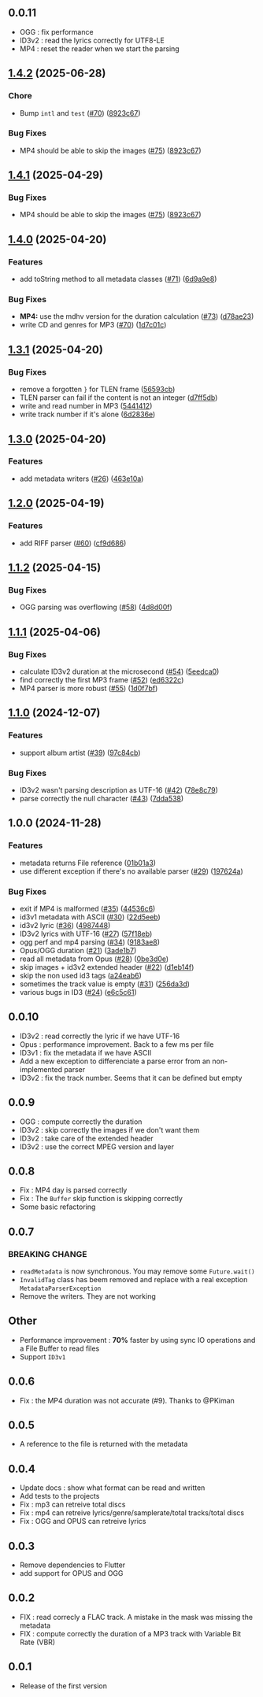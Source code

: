 ## 0.0.11

- OGG : fix performance
- ID3v2 : read the lyrics correctly for UTF8-LE
- MP4 : reset the reader when we start the parsing

## [1.4.2](https://github.com/ClementBeal/audio_metadata_reader/compare/v1.4.1...v1.4.2) (2025-06-28)

### Chore

* Bump `intl` and `test` ([#70](https://github.com/ClementBeal/audio_metadata_reader/issues/80)) ([8923c67](https://github.com/ClementBeal/audio_metadata_reader/commit/89c277127449455489e6a53c99a103a098619196))


### Bug Fixes

* MP4 should be able to skip the images ([#75](https://github.com/ClementBeal/audio_metadata_reader/issues/75)) ([8923c67](https://github.com/ClementBeal/audio_metadata_reader/commit/8923c67342038d0408dad359a1461df50f2386f4))

## [1.4.1](https://github.com/ClementBeal/audio_metadata_reader/compare/v1.4.0...v1.4.1) (2025-04-29)


### Bug Fixes

* MP4 should be able to skip the images ([#75](https://github.com/ClementBeal/audio_metadata_reader/issues/75)) ([8923c67](https://github.com/ClementBeal/audio_metadata_reader/commit/8923c67342038d0408dad359a1461df50f2386f4))

## [1.4.0](https://github.com/ClementBeal/audio_metadata_reader/compare/v1.3.1...v1.4.0) (2025-04-20)


### Features

* add toString method to all metadata classes ([#71](https://github.com/ClementBeal/audio_metadata_reader/issues/71)) ([6d9a9e8](https://github.com/ClementBeal/audio_metadata_reader/commit/6d9a9e8792fcd9a8a51598975e589da33468947f))


### Bug Fixes

* **MP4:** use the mdhv version for the duration calculation ([#73](https://github.com/ClementBeal/audio_metadata_reader/issues/73)) ([d78ae23](https://github.com/ClementBeal/audio_metadata_reader/commit/d78ae233e621d8c2d833054e24d9dccaeadec8fd))
* write CD and genres for MP3 ([#70](https://github.com/ClementBeal/audio_metadata_reader/issues/70)) ([1d7c01c](https://github.com/ClementBeal/audio_metadata_reader/commit/1d7c01c47904a68d1330bde7848810713983de05))

## [1.3.1](https://github.com/ClementBeal/audio_metadata_reader/compare/v1.3.0...v1.3.1) (2025-04-20)


### Bug Fixes

* remove a forgotten `}` for TLEN frame ([56593cb](https://github.com/ClementBeal/audio_metadata_reader/commit/56593cb02daf79b65e1b4ba3628c7a5df46b5f18))
* TLEN parser can fail if the content is not an integer ([d7ff5db](https://github.com/ClementBeal/audio_metadata_reader/commit/d7ff5dbf903d372b62dcef7c9ba55e9c2a34894e))
* write and read number in MP3 ([5441412](https://github.com/ClementBeal/audio_metadata_reader/commit/5441412ef650fa63d7bfde63c23ceb7e00b66fb2))
* write track number if it's alone ([6d2836e](https://github.com/ClementBeal/audio_metadata_reader/commit/6d2836e052d77dadb7fb959a4f22bf8300297158))

## [1.3.0](https://github.com/ClementBeal/audio_metadata_reader/compare/v1.2.0...v1.3.0) (2025-04-20)


### Features

* add metadata writers ([#26](https://github.com/ClementBeal/audio_metadata_reader/issues/26)) ([463e10a](https://github.com/ClementBeal/audio_metadata_reader/commit/463e10a84266866361c111b23bb2c804a43e75c9))

## [1.2.0](https://github.com/ClementBeal/audio_metadata_reader/compare/v1.1.2...v1.2.0) (2025-04-19)


### Features

* add RIFF parser ([#60](https://github.com/ClementBeal/audio_metadata_reader/issues/60)) ([cf9d686](https://github.com/ClementBeal/audio_metadata_reader/commit/cf9d6865a46293218dcaa96eb6b8bda5925672c5))

## [1.1.2](https://github.com/ClementBeal/audio_metadata_reader/compare/v1.1.1...v1.1.2) (2025-04-15)


### Bug Fixes

* OGG parsing was overflowing ([#58](https://github.com/ClementBeal/audio_metadata_reader/issues/58)) ([4d8d00f](https://github.com/ClementBeal/audio_metadata_reader/commit/4d8d00faf6364210bb181d2f9fdbe65bec0a8b4a))

## [1.1.1](https://github.com/ClementBeal/audio_metadata_reader/compare/v1.1.0...v1.1.1) (2025-04-06)


### Bug Fixes

* calculate ID3v2 duration at the microsecond ([#54](https://github.com/ClementBeal/audio_metadata_reader/issues/54)) ([5eedca0](https://github.com/ClementBeal/audio_metadata_reader/commit/5eedca0a5d91f537dce7a846210730f008d8651c))
* find correctly the first MP3 frame ([#52](https://github.com/ClementBeal/audio_metadata_reader/issues/52)) ([ed6322c](https://github.com/ClementBeal/audio_metadata_reader/commit/ed6322c65c1371247f2cb5ab0dee17882d6deb71))
* MP4 parser is more robust ([#55](https://github.com/ClementBeal/audio_metadata_reader/issues/55)) ([1d0f7bf](https://github.com/ClementBeal/audio_metadata_reader/commit/1d0f7bf080886a17ec5a3c3bd03859b4cf45873f))

## [1.1.0](https://github.com/ClementBeal/audio_metadata_reader/compare/v1.0.0...v1.1.0) (2024-12-07)


### Features

* support album artist ([#39](https://github.com/ClementBeal/audio_metadata_reader/issues/39)) ([97c84cb](https://github.com/ClementBeal/audio_metadata_reader/commit/97c84cb9aede651eb8957e27e84047e467ec4e54))


### Bug Fixes

* ID3v2 wasn't parsing description as UTF-16 ([#42](https://github.com/ClementBeal/audio_metadata_reader/issues/42)) ([78e8c79](https://github.com/ClementBeal/audio_metadata_reader/commit/78e8c79d3240e38c60c5f6d91cec12d4642cdf72))
* parse correctly the null character ([#43](https://github.com/ClementBeal/audio_metadata_reader/issues/43)) ([7dda538](https://github.com/ClementBeal/audio_metadata_reader/commit/7dda538f2caf865153086556db28259923184daf))

## 1.0.0 (2024-11-28)


### Features

* metadata returns File reference ([01b01a3](https://github.com/ClementBeal/audio_metadata_reader/commit/01b01a375c27acaeb37a1e0d3420aa454ca9c1c8))
* use different exception if there's no available parser ([#29](https://github.com/ClementBeal/audio_metadata_reader/issues/29)) ([197624a](https://github.com/ClementBeal/audio_metadata_reader/commit/197624a94548b0bf1dc3263b1a7562da63b0affb))


### Bug Fixes

* exit if MP4 is malformed ([#35](https://github.com/ClementBeal/audio_metadata_reader/issues/35)) ([44536c6](https://github.com/ClementBeal/audio_metadata_reader/commit/44536c639acde9ec7af3bdeb968bd69cdc4ea61c))
* id3v1 metadata with ASCII ([#30](https://github.com/ClementBeal/audio_metadata_reader/issues/30)) ([22d5eeb](https://github.com/ClementBeal/audio_metadata_reader/commit/22d5eeb4b31d70a83f11f90ba9101ba439a5574f))
* id3v2 lyric ([#36](https://github.com/ClementBeal/audio_metadata_reader/issues/36)) ([4987448](https://github.com/ClementBeal/audio_metadata_reader/commit/498744840c42c4a2e633a1a8a822c390d4334b18))
* ID3v2 lyrics with UTF-16 ([#27](https://github.com/ClementBeal/audio_metadata_reader/issues/27)) ([57f18eb](https://github.com/ClementBeal/audio_metadata_reader/commit/57f18ebca7072cbea86b9804c3e901b4b645cd64))
* ogg perf and mp4 parsing ([#34](https://github.com/ClementBeal/audio_metadata_reader/issues/34)) ([9183ae8](https://github.com/ClementBeal/audio_metadata_reader/commit/9183ae8974c2f86a469677d01f6f8b544caa9465))
* Opus/OGG duration ([#21](https://github.com/ClementBeal/audio_metadata_reader/issues/21)) ([3ade1b7](https://github.com/ClementBeal/audio_metadata_reader/commit/3ade1b74b40b261dd66ba67a666601d409940db9))
* read all metadata from Opus ([#28](https://github.com/ClementBeal/audio_metadata_reader/issues/28)) ([0be3d0e](https://github.com/ClementBeal/audio_metadata_reader/commit/0be3d0ebbc79ce93fae247ce85e34e3366baa213))
* skip images + id3v2 extended header ([#22](https://github.com/ClementBeal/audio_metadata_reader/issues/22)) ([d1eb14f](https://github.com/ClementBeal/audio_metadata_reader/commit/d1eb14f3df938c0798a9c7ba7cf1b4832a31e8fa))
* skip the non used id3 tags ([a24eab6](https://github.com/ClementBeal/audio_metadata_reader/commit/a24eab6378c3b3960e5e488e385c7e49354ec03b))
* sometimes the track value is empty ([#31](https://github.com/ClementBeal/audio_metadata_reader/issues/31)) ([256da3d](https://github.com/ClementBeal/audio_metadata_reader/commit/256da3d51de1694fd73797f79a152d5b787f94b1))
* various bugs in ID3 ([#24](https://github.com/ClementBeal/audio_metadata_reader/issues/24)) ([e6c5c61](https://github.com/ClementBeal/audio_metadata_reader/commit/e6c5c61a913a8b5044f1653c4a094c6ea6934872))

## 0.0.10

- ID3v2 : read correctly the lyric if we have UTF-16
- Opus  : performance improvement. Back to a few ms per file
- ID3v1 : fix the metadata if we have ASCII
- Add a new exception to differenciate a parse error from an non-implemented parser
- ID3v2 : fix the track number. Seems that it can be defined but empty

## 0.0.9

- OGG   : compute correctly the duration
- ID3v2 : skip correctly the images if we don't want them
- ID3v2 : take care of the extended header
- ID3v2 : use the correct MPEG version and layer

## 0.0.8

- Fix : MP4 day is parsed correctly
- Fix : The `Buffer` skip function is skipping correctly
- Some basic refactoring

## 0.0.7

### BREAKING CHANGE

- `readMetadata` is now synchronous. You may remove some `Future.wait()`
- `InvalidTag` class has beem removed and replace with a real exception `MetadataParserException`
- Remove the writers. They are not working

## Other

- Performance improvement : **70%** faster by using sync IO operations and a File Buffer to read files
- Support `ID3v1`

## 0.0.6

- Fix : the MP4 duration was not accurate (#9). Thanks to @PKiman

## 0.0.5

- A reference to the file is returned with the metadata

## 0.0.4

- Update docs : show what format can be read and written
- Add tests to the projects
- Fix : mp3 can retreive total discs
- Fix : mp4 can retreive lyrics/genre/samplerate/total tracks/total discs
- Fix : OGG and OPUS can retreive lyrics

## 0.0.3

- Remove dependencies to Flutter
- add support for OPUS and OGG

## 0.0.2

- FIX : read correcly a FLAC track. A mistake in the mask was missing the metadata
- FIX : compute correctly the duration of a MP3 track with Variable Bit Rate (VBR)

## 0.0.1

- Release of the first version
